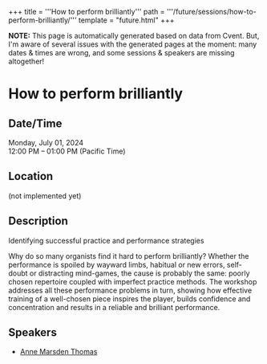 +++
title = '''How to perform brilliantly'''
path = '''/future/sessions/how-to-perform-brilliantly/'''
template = "future.html"
+++

<p class="todo">
<strong>NOTE:</strong> This page is automatically generated based on data from Cvent.
But, I'm aware of several issues with the generated pages at the moment:
many dates & times are wrong, and some sessions & speakers are missing altogether!
</p>

<h1>How to perform brilliantly</h1>
<h2>Date/Time</h2>
<p>Monday, July 01, 2024<br>
12:00 PM – 01:00 PM (Pacific Time)</p>
<h2>Location</h2>
(not implemented yet)
<h2>Description</h2>
Identifying successful practice and performance strategies

Why do so many organists find it hard to perform brilliantly?  Whether the performance is spoiled by wayward limbs, habitual or new errors, self-doubt or distracting mind-games, the cause is probably the same: poorly chosen repertoire coupled with imperfect practice methods.  The workshop addresses all these performance problems in turn, showing how effective training of a well-chosen piece inspires the player, builds confidence and concentration and results in a reliable and brilliant performance.
<h2>Speakers</h2>
<ul><li><a href="/future/performers/anne-marsden-thomas/">Anne Marsden Thomas</a></li>

